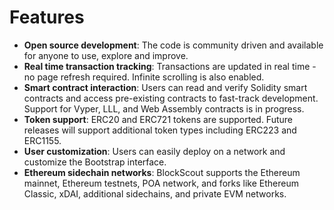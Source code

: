# Features

* **Open source development**: The code is community driven and available for anyone to use, explore and improve.
* **Real time transaction tracking**: Transactions are updated in real time - no page refresh required. Infinite scrolling is also enabled.
* **Smart contract interaction**: Users can read and verify Solidity smart contracts and access pre-existing contracts to fast-track development. Support for Vyper, LLL, and Web Assembly contracts is in progress.
* **Token support**: ERC20 and ERC721 tokens are supported. Future releases will support additional token types including ERC223 and ERC1155.
* **User customization**: Users can easily deploy on a network and customize the Bootstrap interface.
* **Ethereum sidechain networks**: BlockScout supports the Ethereum mainnet, Ethereum testnets, POA network, and forks like Ethereum Classic, xDAI, additional sidechains, and private EVM networks.

